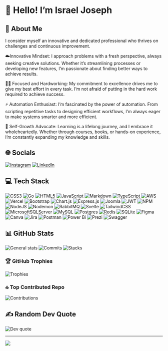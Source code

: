 # 👋 Hello! I’m Israel Joseph

## 💫 About Me

I consider myself an innovative and dedicated professional who thrives on challenges and continuous improvement.

☁️Innovative Mindset: I approach problems with a fresh perspective, always seeking creative solutions. Whether it’s streamlining processes or developing new features, I’m passionate about finding better ways to achieve results.

👨‍💻 Focused and Hardworking: My commitment to excellence drives me to give my best effort in every task. I’m not afraid of putting in the hard work required to achieve success.

⚡ Automation Enthusiast: I’m fascinated by the power of automation. From scripting repetitive tasks to designing efficient workflows, I’m always eager to make systems smarter and more efficient.

🌱 Self-Growth Advocate: Learning is a lifelong journey, and I embrace it wholeheartedly. Whether through courses, books, or hands-on experience, I’m constantly expanding my knowledge and skills.

## 🌐 Socials

[![Instagram](https://img.shields.io/badge/Instagram-%23E4405F.svg?logo=Instagram&logoColor=white)](https://instagram.com/x.Josephl)
[![LinkedIn](https://img.shields.io/badge/LinkedIn-%230077B5.svg?logo=linkedin&logoColor=white)](https://linkedin.com/in/israel-joseph-f-546716122)

## 💻 Tech Stack

![CSS3](https://img.shields.io/badge/css3-%231572B6.svg?style=flat&logo=css3&logoColor=white) ![Go](https://img.shields.io/badge/go-%2300ADD8.svg?style=flat&logo=go&logoColor=white) ![HTML5](https://img.shields.io/badge/html5-%23E34F26.svg?style=flat&logo=html5&logoColor=white) ![JavaScript](https://img.shields.io/badge/javascript-%23323330.svg?style=flat&logo=javascript&logoColor=%23F7DF1E) ![Markdown](https://img.shields.io/badge/markdown-%23000000.svg?style=flat&logo=markdown&logoColor=white) ![TypeScript](https://img.shields.io/badge/typescript-%23007ACC.svg?style=flat&logo=typescript&logoColor=white) ![AWS](https://img.shields.io/badge/AWS-%23FF9900.svg?style=flat&logo=amazon-aws&logoColor=white) ![Vercel](https://img.shields.io/badge/vercel-%23000000.svg?style=flat&logo=vercel&logoColor=white) ![Bootstrap](https://img.shields.io/badge/bootstrap-%238511FA.svg?style=flat&logo=bootstrap&logoColor=white) ![Chart.js](https://img.shields.io/badge/chart.js-F5788D.svg?style=flat&logo=chart.js&logoColor=white) ![Express.js](https://img.shields.io/badge/express.js-%23404d59.svg?style=flat&logo=express&logoColor=%2361DAFB) ![Joomla](https://img.shields.io/badge/joomla-%235091CD.svg?style=flat&logo=joomla&logoColor=white) ![JWT](https://img.shields.io/badge/JWT-black?style=flat&logo=JSON%20web%20tokens) ![NPM](https://img.shields.io/badge/NPM-%23CB3837.svg?style=flat&logo=npm&logoColor=white) ![NodeJS](https://img.shields.io/badge/node.js-6DA55F?style=flat&logo=node.js&logoColor=white) ![Nodemon](https://img.shields.io/badge/NODEMON-%23323330.svg?style=flat&logo=nodemon&logoColor=%BBDEAD) ![RabbitMQ](https://img.shields.io/badge/rabbitmq-FF6600?style=flat&logo=rabbitmq&logoColor=white) ![Svelte](https://img.shields.io/badge/svelte-%23f1413d.svg?style=flat&logo=svelte&logoColor=white) ![TailwindCSS](https://img.shields.io/badge/tailwindcss-%2338B2AC.svg?style=flat&logo=tailwind-css&logoColor=white) ![MicrosoftSQLServer](https://img.shields.io/badge/Microsoft%20SQL%20Server-CC2927?style=flat&logo=microsoft%20sql%20server&logoColor=white) ![MySQL](https://img.shields.io/badge/mysql-%2300000f.svg?style=flat&logo=mysql&logoColor=white) ![Postgres](https://img.shields.io/badge/postgres-%23316192.svg?style=flat&logo=postgresql&logoColor=white) ![Redis](https://img.shields.io/badge/redis-%23DD0031.svg?style=flat&logo=redis&logoColor=white) ![SQLite](https://img.shields.io/badge/sqlite-%2307405e.svg?style=flat&logo=sqlite&logoColor=white) ![Figma](https://img.shields.io/badge/figma-%23F24E1E.svg?style=flat&logo=figma&logoColor=white) ![Canva](https://img.shields.io/badge/Canva-%2300C4CC.svg?style=flat&logo=Canva&logoColor=white) ![Jira](https://img.shields.io/badge/jira-%230A0FFF.svg?style=flat&logo=jira&logoColor=white) ![Postman](https://img.shields.io/badge/Postman-FF6C37?style=flat&logo=postman&logoColor=white) ![Power Bi](https://img.shields.io/badge/power_bi-F2C811?style=flat&logo=powerbi&logoColor=black) ![Prezi](https://img.shields.io/badge/Prezi-%23000000.svg?style=flat&logo=Prezi&logoColor=white) ![Swagger](https://img.shields.io/badge/-Swagger-%23Clojure?style=flat&logo=swagger&logoColor=white)

## 📊 GitHub Stats

![General stats](https://github-readme-stats.vercel.app/api?username=xJoseph&theme=dark&hide_border=false&include_all_commits=true&count_private=true)
![Commits](https://github-readme-streak-stats.herokuapp.com/?user=xJoseph&theme=dark&hide_border=false)
![Stacks](https://github-readme-stats.vercel.app/api/top-langs/?username=xJoseph&theme=dark&hide_border=false&include_all_commits=true&count_private=true&layout=compact)

### 🏆 GitHub Trophies

![Trophies](https://github-profile-trophy.vercel.app/?username=xJoseph&theme=juicyfresh&no-frame=false&no-bg=true&margin-w=4)

### 🔝 Top Contributed Repo

![Contributions](https://github-contributor-stats.vercel.app/api?username=xJoseph&limit=5&theme=tokyonight&combine_all_yearly_contributions=true)

## ✍️ Random Dev Quote

![Dev quote](https://quotes-github-readme.vercel.app/api?type=vetical&theme=tokyonight)

---
[![](https://visitcount.itsvg.in/api?id=xJoseph&label=Profile%20Views&color=2&icon=0&pretty=true)](https://visitcount.itsvg.in)
